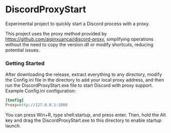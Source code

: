 # DiscordProxyStart
Experimental project to quickly start a Discord process with a proxy.

This project uses the proxy method provided by https://github.com/aiqinxuancai/discord-proxy, simplifying operations without the need to copy the version.dll or modify shortcuts, reducing potential issues.

### Getting Started
After downloading the release, extract everything to any directory, modify the Config.ini file in the directory to add your local proxy address, and then run the DiscordProxyStart.exe file to start Discord with proxy support.
Example Config.ini configuration:
```ini
[Config]
Proxy=http://127.0.0.1:1080
```

You can press Win+R, type shell:startup, and press enter. Then, hold the Alt key and drag the DiscordProxyStart.exe to this directory to enable startup launch.
